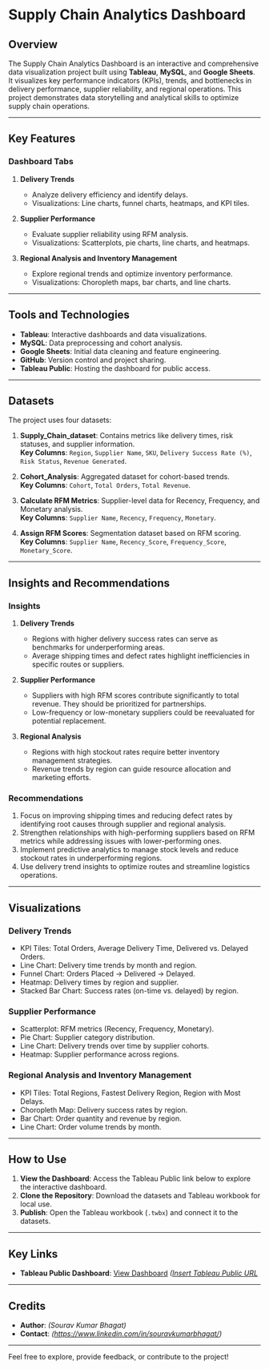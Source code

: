 # Supply Chain Analytics Dashboard

## Overview
The Supply Chain Analytics Dashboard is an interactive and comprehensive data visualization project built using **Tableau**, **MySQL**, and **Google Sheets**. It visualizes key performance indicators (KPIs), trends, and bottlenecks in delivery performance, supplier reliability, and regional operations. This project demonstrates data storytelling and analytical skills to optimize supply chain operations.

---

## Key Features
### Dashboard Tabs
1. **Delivery Trends**
   - Analyze delivery efficiency and identify delays.
   - Visualizations: Line charts, funnel charts, heatmaps, and KPI tiles.

2. **Supplier Performance**
   - Evaluate supplier reliability using RFM analysis.
   - Visualizations: Scatterplots, pie charts, line charts, and heatmaps.

3. **Regional Analysis and Inventory Management**
   - Explore regional trends and optimize inventory performance.
   - Visualizations: Choropleth maps, bar charts, and line charts.

---

## Tools and Technologies
- **Tableau**: Interactive dashboards and data visualizations.
- **MySQL**: Data preprocessing and cohort analysis.
- **Google Sheets**: Initial data cleaning and feature engineering.
- **GitHub**: Version control and project sharing.
- **Tableau Public**: Hosting the dashboard for public access.

---

## Datasets
The project uses four datasets:
1. **Supply_Chain_dataset**: Contains metrics like delivery times, risk statuses, and supplier information.  
   **Key Columns**: `Region`, `Supplier Name`, `SKU`, `Delivery Success Rate (%)`, `Risk Status`, `Revenue Generated`.

2. **Cohort_Analysis**: Aggregated dataset for cohort-based trends.  
   **Key Columns**: `Cohort`, `Total Orders`, `Total Revenue`.

3. **Calculate RFM Metrics**: Supplier-level data for Recency, Frequency, and Monetary analysis.  
   **Key Columns**: `Supplier Name`, `Recency`, `Frequency`, `Monetary`.

4. **Assign RFM Scores**: Segmentation dataset based on RFM scoring.  
   **Key Columns**: `Supplier Name`, `Recency_Score`, `Frequency_Score`, `Monetary_Score`.

---

## Insights and Recommendations
### Insights
1. **Delivery Trends**
   - Regions with higher delivery success rates can serve as benchmarks for underperforming areas.
   - Average shipping times and defect rates highlight inefficiencies in specific routes or suppliers.

2. **Supplier Performance**
   - Suppliers with high RFM scores contribute significantly to total revenue. They should be prioritized for partnerships.
   - Low-frequency or low-monetary suppliers could be reevaluated for potential replacement.

3. **Regional Analysis**
   - Regions with high stockout rates require better inventory management strategies.
   - Revenue trends by region can guide resource allocation and marketing efforts.

### Recommendations
1. Focus on improving shipping times and reducing defect rates by identifying root causes through supplier and regional analysis.
2. Strengthen relationships with high-performing suppliers based on RFM metrics while addressing issues with lower-performing ones.
3. Implement predictive analytics to manage stock levels and reduce stockout rates in underperforming regions.
4. Use delivery trend insights to optimize routes and streamline logistics operations.

---

## Visualizations
### Delivery Trends
- KPI Tiles: Total Orders, Average Delivery Time, Delivered vs. Delayed Orders.
- Line Chart: Delivery time trends by month and region.
- Funnel Chart: Orders Placed → Delivered → Delayed.
- Heatmap: Delivery times by region and supplier.
- Stacked Bar Chart: Success rates (on-time vs. delayed) by region.

### Supplier Performance
- Scatterplot: RFM metrics (Recency, Frequency, Monetary).
- Pie Chart: Supplier category distribution.
- Line Chart: Delivery trends over time by supplier cohorts.
- Heatmap: Supplier performance across regions.

### Regional Analysis and Inventory Management
- KPI Tiles: Total Regions, Fastest Delivery Region, Region with Most Delays.
- Choropleth Map: Delivery success rates by region.
- Bar Chart: Order quantity and revenue by region.
- Line Chart: Order volume trends by month.

---

## How to Use
1. **View the Dashboard**: Access the Tableau Public link below to explore the interactive dashboard.
2. **Clone the Repository**: Download the datasets and Tableau workbook for local use.
3. **Publish**: Open the Tableau workbook (`.twbx`) and connect it to the datasets.

---

## Key Links
- **Tableau Public Dashboard**: [View Dashboard](#) *([Insert Tableau Public URL](https://public.tableau.com/views/SupplyChainAnalysis_17356428410530/RegionalAnalysis?:language=en-US&:sid=&:redirect=auth&:display_count=n&:origin=viz_share_link)*

---

## Credits
- **Author**: *(Sourav Kumar Bhagat)*
- **Contact**: *(https://www.linkedin.com/in/souravkumarbhagat/)*

---

Feel free to explore, provide feedback, or contribute to the project!

